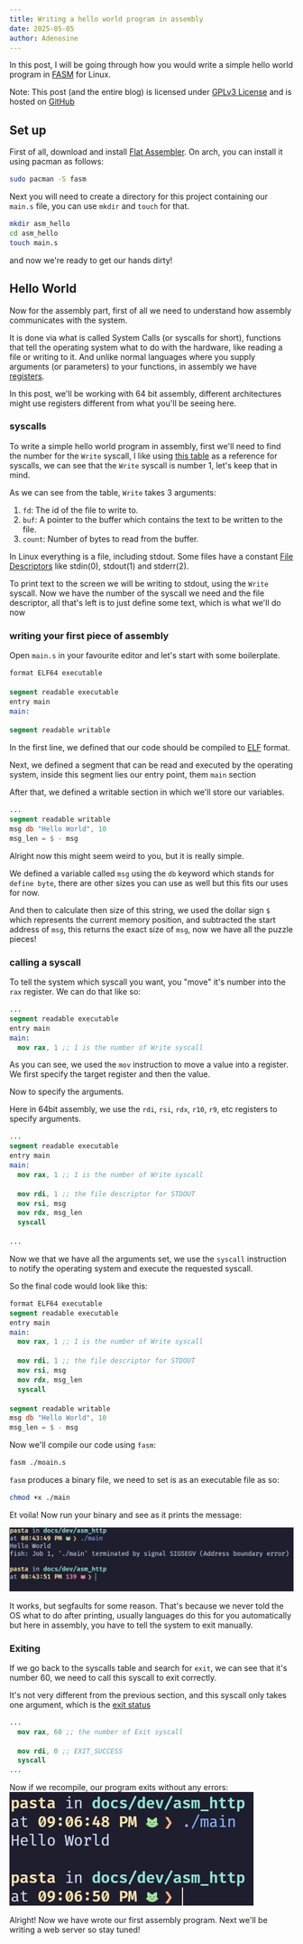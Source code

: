 ```yaml
---
title: Writing a hello world program in assembly
date: 2025-05-05
author: Adenosine
---
```

In this post, I will be going through how you would write a simple hello
world program in [FASM](https://flatassembler.net/) for Linux.

Note: This post (and the entire blog) is licensed under [GPLv3 License](https://www.gnu.org/licenses/gpl-3.0.en.html)
and is hosted on [GitHub](https://github.com/doomed-neko/website)

## Set up

First of all, download and install [Flat Assembler](https://flatassembler.net/).
On arch, you can install it using pacman as follows:

```bash
sudo pacman -S fasm
```

Next you will need to create a directory for this project containing our `main.s`
file, you can use `mkdir` and `touch` for that.

```bash
mkdir asm_hello
cd asm_hello
touch main.s
```

and now we're ready to get our hands dirty!

## Hello World

Now for the assembly part, first of all we need to understand how assembly
communicates with the system.

It is done via what is called System Calls (or syscalls for short), functions
that tell the operating system what to do with the hardware, like reading a file
or writing to it. And unlike normal languages where you supply arguments (or parameters)
to your functions, in assembly we have [registers](https://en.wikipedia.org/wiki/Processor_register).

In this post, we'll be working with 64 bit assembly, different architectures
might use registers different from what you'll be seeing here.

### syscalls

To write a simple hello world program in assembly, first we'll need
to find the number for the `Write` syscall, I like using
[this table](https://chromium.googlesource.com/chromiumos/docs/+/master/constants/syscalls.md#tables)
as a reference for syscalls, we can see that the `Write` syscall is number 1,
let's keep that in mind.

As we can see from the table, `Write` takes 3 arguments:

1. `fd`: The id of the file to write to.
2. `buf`: A pointer to the buffer which contains the text to be written to the file.
3. `count`: Number of bytes to read from the buffer.

In Linux everything is a file, including stdout. Some files have a constant
[File Descriptors](https://en.wikipedia.org/wiki/File_descriptor)
like stdin(0), stdout(1) and stderr(2).

To print text to the screen we will be writing to stdout, using the `Write` syscall.
Now we have the number of the syscall we need and the file descriptor,
all that's left is to just define some text, which is what we'll do now

### writing your first piece of assembly

Open `main.s` in your favourite editor and let's start with some boilerplate.

```nasm
format ELF64 executable

segment readable executable
entry main
main:

segment readable writable

```

In the first line, we defined that our code should be compiled to
[ELF](https://en.wikipedia.org/wiki/Executable_and_Linkable_Format) format.

Next, we defined a segment that can be read and executed by the operating system,
inside this segment lies our entry point, them `main` section

After that, we defined a writable section in which we'll store our variables.

```nasm
...
segment readable writable
msg db "Hello World", 10
msg_len = $ - msg
```

Alright now this might seem weird to you, but it is really simple.

We defined a variable called `msg` using the `db` keyword which stands for
`define byte`, there are other sizes you can use as well but this fits our uses
for now.

And then to calculate then size of this string, we used the dollar sign `$` which
represents the current memory position, and subtracted the start address of `msg`,
this returns the exact size of `msg`, now we have all the puzzle pieces!

### calling a syscall

To tell the system which syscall you want, you "move" it's number into the
`rax` register.
We can do that like so:

```nasm
...
segment readable executable
entry main
main:
  mov rax, 1 ;; 1 is the number of Write syscall
```

As you can see, we used the `mov` instruction to move a value into a register.
We first specify the target register and then the value.

Now to specify the arguments.

Here in 64bit assembly, we use the `rdi`, `rsi`, `rdx`, `r10`, `r9`, etc
registers to specify arguments.

```nasm
...
segment readable executable
entry main
main:
  mov rax, 1 ;; 1 is the number of Write syscall

  mov rdi, 1 ;; the file descriptor for STDOUT
  mov rsi, msg
  mov rdx, msg_len
  syscall

...
```

Now we that we have all the arguments set, we use the `syscall` instruction
to notify the operating system and execute the requested syscall.

So the final code would look like this:

```nasm
format ELF64 executable
segment readable executable
entry main
main:
  mov rax, 1 ;; 1 is the number of Write syscall

  mov rdi, 1 ;; the file descriptor for STDOUT
  mov rsi, msg
  mov rdx, msg_len
  syscall

segment readable writable
msg db "Hello World", 10
msg_len = $ - msg
```

Now we'll compile our code using `fasm`:

```bash
fasm ./moain.s
```

`fasm` produces a binary file, we need to set is as an executable file as so:

```bash
chmod +x ./main
```

Et voila! Now run your binary and see as it prints the message:

![Image file showing the binary printing hello world and SEGFAULT'ing](/img/asm-hello-1.png)

It works, but segfaults for some reason. That's because we never told
the OS what to do after printing, usually languages do this for you automatically
but here in assembly, you have to tell the system to exit manually.

### Exiting

If we go back to the syscalls table and search for `exit`, we can see that it's
number 60, we need to call this syscall to exit correctly.

It's not very different from the previous section, and this syscall only
takes one argument, which is the [exit status](https://en.wikipedia.org/wiki/Exit_status)

```nasm
...
  mov rax, 60 ;; the number of Exit syscall

  mov rdi, 0 ;; EXIT_SUCCESS
  syscall
...
```

Now if we recompile, our program exits without any errors:
![Hello world program exiting successfully](/img/asm-hello-2.png)

Alright! Now we have wrote our first assembly program. Next we'll be writing a
web server so stay tuned!
